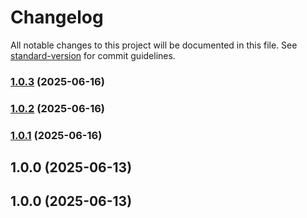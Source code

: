 # Changelog

All notable changes to this project will be documented in this file. See [standard-version](https://github.com/conventional-changelog/standard-version) for commit guidelines.

### [1.0.3](https://github.com/Growish/nodejs-utils/compare/v1.0.2...v1.0.3) (2025-06-16)

### [1.0.2](https://github.com/Growish/nodejs-utils/compare/v1.0.1...v1.0.2) (2025-06-16)

### [1.0.1](https://github.com/Growish/nodejs-utils/compare/v1.0.0...v1.0.1) (2025-06-16)

## 1.0.0 (2025-06-13)

## 1.0.0 (2025-06-13)
